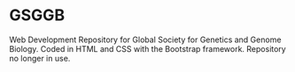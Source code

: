 # GSGGB

Web Development Repository for Global Society for Genetics and Genome Biology. Coded in HTML and CSS with the Bootstrap framework. Repository no longer in use.
